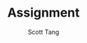 ---
documentclass: exam
title: Assignment
author: Scott Tang
mainfont: FreeSerif
CJKmainfont: FreeSerif
mathfont: XITS Math
---